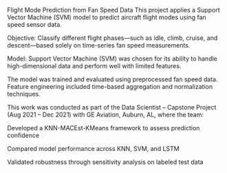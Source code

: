 Flight Mode Prediction from Fan Speed Data
This project applies a Support Vector Machine (SVM) model to predict aircraft flight modes using fan speed sensor data.

Objective:
Classify different flight phases—such as idle, climb, cruise, and descent—based solely on time-series fan speed measurements.

Model:
Support Vector Machine (SVM) was chosen for its ability to handle high-dimensional data and perform well with limited features.

The model was trained and evaluated using preprocessed fan speed data.
Feature engineering included time-based aggregation and normalization techniques.

This work was conducted as part of the Data Scientist – Capstone Project (Aug 2021 – Dec 2021) with GE Aviation, Auburn, AL, where the team:

  Developed a KNN-MACEst-KMeans framework to assess prediction confidence
  
  Compared model performance across KNN, SVM, and LSTM
  
  Validated robustness through sensitivity analysis on labeled test data
